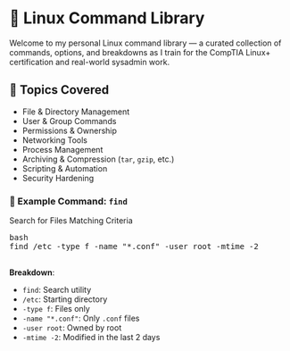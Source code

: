 
# 🐧 Linux Command Library

Welcome to my personal Linux command library — a curated collection of commands, options, and breakdowns as I train for the CompTIA Linux+ certification and real-world sysadmin work.

## 📁 Topics Covered

- File & Directory Management
- User & Group Commands
- Permissions & Ownership
- Networking Tools
- Process Management
- Archiving & Compression (`tar`, `gzip`, etc.)
- Scripting & Automation
- Security Hardening

### 📌 Example Command: `find` 
Search for Files Matching Criteria

<pre>
bash
find /etc -type f -name "*.conf" -user root -mtime -2

</pre>	

 **Breakdown**:
 - `find`: Search utility
 - `/etc`: Starting directory
 - `-type f`: Files only
 - `-name "*.conf"`: Only `.conf` files
 - `-user root`: Owned by root
 - `-mtime -2`: Modified in the last 2 days
	
